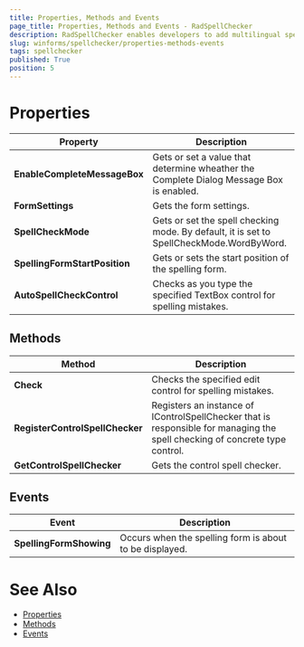 ```yaml
---
title: Properties, Methods and Events
page_title: Properties, Methods and Events - RadSpellChecker
description: RadSpellChecker enables developers to add multilingual spell checking capabilities to their WinForms applications.
slug: winforms/spellchecker/properties-methods-events
tags: spellchecker
published: True
position: 5
---
```


# Properties

|Property|Description|
|----|----|
|**EnableCompleteMessageBox**|Gets or set a value that determine wheather the Complete Dialog Message Box is enabled.|
|**FormSettings**|Gets the form settings.|
|**SpellCheckMode**|Gets or set the spell checking mode. By default, it is set to SpellCheckMode.WordByWord.|
|**SpellingFormStartPosition**|Gets or sets the start position of the spelling form.|
|**AutoSpellCheckControl**|Checks as you type the specified TextBox control for spelling mistakes.|

## Methods

|Method|Description|
|----|----|
|**Check**|Checks the specified edit control for spelling mistakes.|
|**RegisterControlSpellChecker**|Registers an instance of IControlSpellChecker that is responsible for managing the spell checking of concrete type control.|
|**GetControlSpellChecker**|Gets the control spell checker.|

## Events

|Event|Description|
|----|----|
|**SpellingFormShowing**|Occurs when the spelling form is about to be displayed.|


# See Also

* [Properties](https://docs.telerik.com/devtools/winforms/api/telerik.wincontrols.ui.radspellchecker.html#properties)
* [Methods](https://docs.telerik.com/devtools/winforms/api/telerik.wincontrols.ui.radspellchecker.html#methods)
* [Events](https://docs.telerik.com/devtools/winforms/api/telerik.wincontrols.ui.radspellchecker.html#events)

